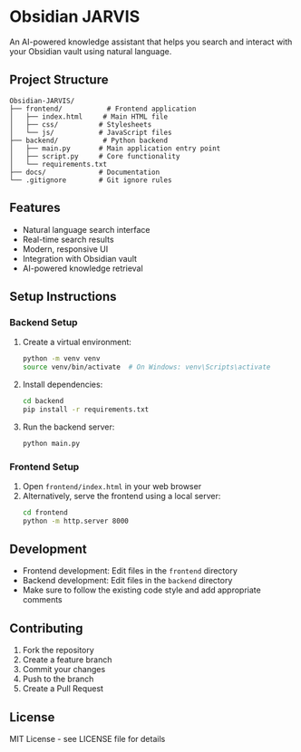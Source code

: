 # Obsidian JARVIS

An AI-powered knowledge assistant that helps you search and interact with your Obsidian vault using natural language.

## Project Structure

```
Obsidian-JARVIS/
├── frontend/           # Frontend application
│   ├── index.html     # Main HTML file
│   ├── css/          # Stylesheets
│   └── js/           # JavaScript files
├── backend/           # Python backend
│   ├── main.py       # Main application entry point
│   ├── script.py     # Core functionality
│   └── requirements.txt
├── docs/             # Documentation
└── .gitignore        # Git ignore rules
```

## Features

- Natural language search interface
- Real-time search results
- Modern, responsive UI
- Integration with Obsidian vault
- AI-powered knowledge retrieval

## Setup Instructions

### Backend Setup

1. Create a virtual environment:
   ```bash
   python -m venv venv
   source venv/bin/activate  # On Windows: venv\Scripts\activate
   ```

2. Install dependencies:
   ```bash
   cd backend
   pip install -r requirements.txt
   ```

3. Run the backend server:
   ```bash
   python main.py
   ```

### Frontend Setup

1. Open `frontend/index.html` in your web browser
2. Alternatively, serve the frontend using a local server:
   ```bash
   cd frontend
   python -m http.server 8000
   ```

## Development

- Frontend development: Edit files in the `frontend` directory
- Backend development: Edit files in the `backend` directory
- Make sure to follow the existing code style and add appropriate comments

## Contributing

1. Fork the repository
2. Create a feature branch
3. Commit your changes
4. Push to the branch
5. Create a Pull Request

## License

MIT License - see LICENSE file for details

